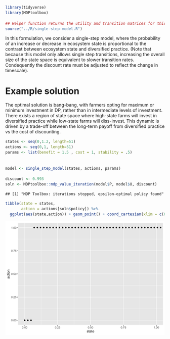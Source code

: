 
``` r
library(tidyverse)
library(MDPtoolbox)

## Helper function returns the utility and transition matrices for this model
source("../R/single-step-model.R")
```

In this formulation, we consider a single-step model, where the
probability of an increase or decrease in ecosystem state is
proportional to the contrast between ecosystem state and diversified
practice. (Note that because this model only allows single step
transitions, increasing the overall size of the state space is
equivalent to slower transition rates. Condequently the discount rate
must be adjusted to reflect the change in timescale).

# Example solution

The optimal solution is bang-bang, with farmers opting for maximum or
minimum investment in DP, rather than in intermediate levels of
investment. There exists a region of state space where high-state farms
will invest in diversified practice while low-state farms will
diss-invest. This dynamic is driven by a trade-off between the long-term
payoff from diversified practice vs the cost of discounting.

``` r
states <- seq(0,1.2, length=51)
actions <- seq(0,1, length=51)
params <- list(benefit = 1.5 , cost = 1, stability = .5)


model <- single_step_model(states, actions, params)

discount <- 0.993
soln <- MDPtoolbox::mdp_value_iteration(model$P, model$U, discount)
```

    ## [1] "MDP Toolbox: iterations stopped, epsilon-optimal policy found"

``` r
tibble(state = states,
       action = actions[soln$policy]) %>%
  ggplot(aes(state,action)) + geom_point() + coord_cartesian(xlim = c(0,1))
```

![](single-step-model_files/figure-gfm/unnamed-chunk-1-1.png)<!-- -->
